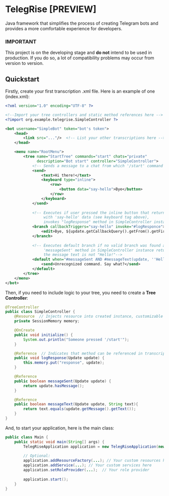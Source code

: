 # TelegRise [PREVIEW]
Java framework that simplifies the process of creating Telegram bots and provides a more comfortable experience for developers.

### IMPORTANT
This project is on the developing stage and **do not** intend to be used in production. If you do so, a lot of compatibility problems may occur from version to version.

## Quickstart

Firstly, create your first transcription .xml file. Here is an example of one (index.xml):

```xml
<?xml version="1.0" encoding="UTF-8" ?>

<!--Import your tree controllers and static method references here -->
<?import org.example.telegrise.SimpleController ?>

<bot username="SimpleBot" token="bot's token">
    <head>
        <link src="..."/>  <!-- List your other transcriptions here -->
    </head>

    <menu name="RootMenu">
        <tree name="StartTree" commands="start" chats="private" 
              description="Bot start" controller="SimpleController">
            <!-- Sends a message to a chat from which '/start' command came -->
            <send>
                <text>Hi there!</text>
                <keyboard type="inline">
                    <row>
                        <button data="say-hello">Bye</button>
                    </row>
                </keyboard>
            </send>
            
            <!-- Executes if user pressed the inline button that returns a callback query
                 with 'say-hello' data (see keyboard tag above),
                 invokes "logResponse" method in SimpleController instance-->
            <branch callbackTriggers="say-hello" invoke="#logResponce">
                <edit>Bye, ${update.getCallbackQuery().getFrom().getFirstName()}</edit>
            </branch>
            
            <!-- Executes default branch if no valid branch was found and if
                 'messageSent' method in SimpleController instance returns 'true' and
                 the message text is not "Hello!"-->
            <default when="#messageSent AND #messageText(update, ''Hello!'') -> #not">
                <send>Unrecognized command. Say what?</send>
            </default>
        </tree>
    </menu>
</bot>
```

Then, if you need to include logic to your tree, you need to create a **Tree Controller**:

```java
@TreeController
public class SimpleController {
    @Resource  // Injects resource into created instance, customizable
    private SessionMemory memory;

    @OnCreate
    public void initialize() {
        System.out.println("Someone pressed '/start'");
    }

    @Reference  // Indicates that method can be referenced in transcription by using '#' sign
    public void logResponse(Update update) {
        this.memory.put("response", update);
    }

    @Reference
    public boolean messageSent(Update update) {
        return update.hasMessage();
    }

    @Reference
    public boolean messageText(Update update, String text){
        return text.equals(update.getMessage().getText());
    }
}
```

And, to start your application, here is the main class:

```java
public class Main {
    public static void main(String[] args) {
        TelegRiseApplication application = new TelegRiseApplication(new File("index.xml"), Main.class);
        
        // Optional:
        application.addResourceFactory(...); // Your custom resources here
        application.addService(...); // Your custom services here
        application.setRoleProvider(...);  // Your role provider
        
        application.start();
    }
}
```
